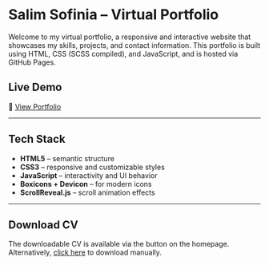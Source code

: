 # Salim Sofinia – Virtual Portfolio

Welcome to my virtual portfolio, a responsive and interactive website that showcases my skills, projects, and contact information. This portfolio is built using HTML, CSS (SCSS compiled), and JavaScript, and is hosted via GitHub Pages.

## Live Demo

🔗 [View Portfolio](https://salimsofinia.github.io/salim-sofinia-virtual-cv/)  

---

## Tech Stack

- **HTML5** – semantic structure
- **CSS3** – responsive and customizable styles
- **JavaScript** – interactivity and UI behavior
- **Boxicons + Devicon** – for modern icons
- **ScrollReveal.js** – scroll animation effects

---

## Download CV

The downloadable CV is available via the button on the homepage.  
Alternatively, [click here](https://salimsofinia.github.io/salim-sofinia-virtual-cv/SalimSofiniaCV.pdf) to download manually.

